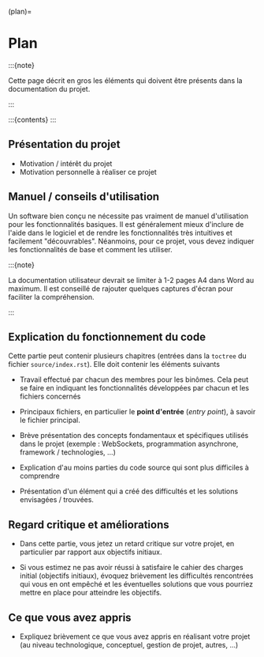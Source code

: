 (plan)=

# Plan 

:::{note}

Cette page décrit en gros les éléments qui doivent être présents dans la
documentation du projet.

:::

:::{contents}
:::

## Présentation du projet

- Motivation / intérêt du projet
- Motivation personnelle à réaliser ce projet

## Manuel / conseils d'utilisation

Un software bien conçu ne nécessite pas vraiment de manuel d'utilisation pour
les fonctionnalités basiques. Il est généralement mieux d'inclure de l'aide dans
le logiciel et de rendre les fonctionnalités très intuitives et facilement
"découvrables". Néanmoins, pour ce projet, vous devez indiquer les
fonctionnalités de base et comment les utiliser.

:::{note}

La documentation utilisateur devrait se limiter à 1-2 pages A4 dans Word au
maximum. Il est conseillé de rajouter quelques captures d'écran pour faciliter
la compréhension.

:::

## Explication du fonctionnement du code

Cette partie peut contenir plusieurs chapitres (entrées dans la `toctree` du
fichier `source/index.rst`). Elle doit contenir les éléments suivants

- Travail effectué par chacun des membres pour les binômes. Cela peut se faire
  en indiquant les fonctionnalités développées par chacun et les fichiers
  concernés

- Principaux fichiers, en particulier le **point d'entrée** (*entry point*), à
  savoir le fichier principal.

- Brève présentation des concepts fondamentaux et spécifiques utilisés dans le
  projet (exemple : WebSockets, programmation asynchrone, framework /
  technologies, ...)

- Explication d'au moins parties du code source qui sont plus difficiles à
  comprendre

- Présentation d'un élément qui a créé des difficultés et les solutions
  envisagées / trouvées.

## Regard critique et améliorations

- Dans cette partie, vous jetez un retard critique sur votre projet, en
  particulier par rapport aux objectifs initiaux. 

- Si vous estimez ne pas avoir réussi à satisfaire le cahier des charges initial
  (objectifs initiaux), évoquez brièvement les difficultés rencontrées qui vous
  en ont empêché et les éventuelles solutions que vous pourriez mettre en place
  pour atteindre les objectifs.

## Ce que vous avez appris

- Expliquez brièvement ce que vous avez appris en réalisant votre projet (au
  niveau technologique, conceptuel, gestion de projet, autres, ...)